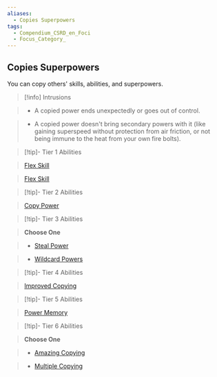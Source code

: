 ```yaml
---
aliases:
  - Copies Superpowers
tags:
  - Compendium_CSRD_en_Foci
  - Focus_Category_
---
```

  
    
## Copies Superpowers    
You can copy others' skills, abilities, and superpowers.    
  
>[!info] Intrusions    
>- A copied power ends unexpectedly or goes out of control.    
>- A copied power doesn't bring secondary powers with it (like gaining superspeed without protection from air friction, or not being immune to the heat from your own fire bolts).    
  
  
>[!tip]- Tier 1 Abilities    
> [Flex Skill](Flex-Skill.md)    
> [Flex Skill](Flex-Skill.md)    
  
  
>[!tip]- Tier 2 Abilities    
> [Copy Power](Copy-Power.md)    
  
  
>[!tip]- Tier 3 Abilities    
> **Choose One**    
>- [Steal Power](Steal-Power.md)    
>- [Wildcard Powers](Wildcard-Powers.md)    
  
  
>[!tip]- Tier 4 Abilities    
> [Improved Copying](Improved-Copying.md)    
  
  
>[!tip]- Tier 5 Abilities    
> [Power Memory](Power-Memory.md)    
  
  
>[!tip]- Tier 6 Abilities    
> **Choose One**    
>- [Amazing Copying](Amazing-Copying.md)    
>- [Multiple Copying](Multiple-Copying.md)